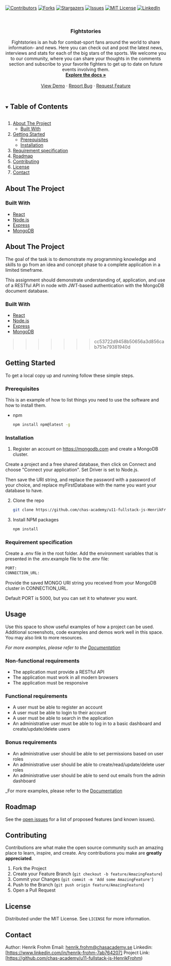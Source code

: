 [![Contributors][contributors-shield]][contributors-url]
[![Forks][forks-shield]][forks-url]
[![Stargazers][stars-shield]][stars-url]
[![Issues][issues-shield]][issues-url]
[![MIT License][license-shield]][license-url]
[![LinkedIn][linkedin-shield]][linkedin-url]

<!-- PROJECT DESCRIPTION-->
<br />
  <h3 align="center">Fightstories</h3>

  <p align="center">
     Fightstories is an hub for combat-sport fans around the world to share information- and news. Here you can check out and post the latest news, interviews and stats for each of the big stars of the sports. We welcome you to our community, where you can share your thoughts in the comments section and subscribe to your favorite fighters to get up to date on future events involving them.
    <br />
    <a href="https://docs.google.com/document/d/1J2uC24e3qyB1vx0d1tDZspw5KQtstBlE/edit?usp=sharing&ouid=116450704019366372650&rtpof=true&sd=true"><strong>Explore the docs »</strong></a>
    <br />
    <br />
    <a href="https://u11-fightstories-app.netlify.app/">View Demo</a>
    ·
    <a href="https://github.com/chas-academy/u11-fullstack-js-HenrikFrohm/issues">Report Bug</a>
    ·
    <a href="https://github.com/chas-academy/u11-fullstack-js-HenrikFrohm/issues">Request Feature</a>
  </p>
</p>

<!-- TABLE OF CONTENTS -->
<details open="open">
  <summary><h2 style="display: inline-block">Table of Contents</h2></summary>
  <ol>
    <li>
      <a href="#about-the-project">About The Project</a>
      <ul>
        <li><a href="#built-with">Built With</a></li>
      </ul>
    </li>
    <li>
      <a href="#getting-started">Getting Started</a>
      <ul>
        <li><a href="#prerequisites">Prerequisites</a></li>
        <li><a href="#installation">Installation</a></li>
      </ul>
    </li>
    <li><a href="#requirement-specification">Requirement specification</a></li>
    <li><a href="#roadmap">Roadmap</a></li>
    <li><a href="#contributing">Contributing</a></li>
    <li><a href="#https://github.com/HenrikFrohm/u11-project/blob/master/LICENSE.md">License</a></li>
    <li><a href="#contact">Contact</a></li>
  </ol>
</details>

<!-- ABOUT THE PROJECT -->

## About The Project

### Built With

- [React]()
- [Node.js]()
- [Express]()
- [MongoDB]()

## About The Project
The goal of the task is to demonstrate my programming knowledge and skills to go from an idea and concept phase to a complete application in a limited timeframe. 

This assignment should demonstrate understanding of, application, and use of a RESTful API in node with JWT-based authentication with the MongoDB document database.

### Built With

* [React]()
* [Node.js]()
* [Express]()
* [MongoDB]()
>>>>>>> cc53722d9458b50656a3d856cab751e79381940d

<!-- GETTING STARTED -->

## Getting Started

To get a local copy up and running follow these simple steps.

### Prerequisites

This is an example of how to list things you need to use the software and how to install them.

- npm
  ```sh
  npm install npm@latest -g
  ```
  
### Installation

1. Register an account on https://mongodb.com and create a MongoDB cluster.

Create a project and a free shared database, then click on Connect and choose "Connect your application".
Set Driver is set to Node.js.

Then save the URI string, and replace the password with a password of your choice, and replace myFirstDatabase with the name you want your database to have.

2. Clone the repo
   ```sh
   git clone https://github.com/chas-academy/u11-fullstack-js-HenrikFrohm
   ```
3. Install NPM packages
   ```sh
   npm install
   ```
   
<!-- REQUIREMENTS -->
### Requirement specification

Create a .env file in the root folder. Add the environment variables that is presented in the .env.example file to the .env file:

```sh
PORT:
CONNECTION_URL:
```

Provide the saved MONGO URI string you received from your MongoDB cluster in CONNECTION_URL.

Default PORT is 5000, but you can set it to whatever you want.

<!-- USAGE EXAMPLES -->

## Usage

Use this space to show useful examples of how a project can be used. Additional screenshots, code examples and demos work well in this space. You may also link to more resources.

_For more examples, please refer to the [Documentation](https://example.com)_

### Non-functional requirements
* The application must provide a RESTful API
* The application must work in all modern browsers
* The application must be responsive

### Functional requirements
* A user must be able to register an account
* A user must be able to login to their account
* A user must be able to search in the application
* An administrative user must be able to log in to a basic dashboard and create/update/delete users

### Bonus requirements
* An administrative user should be able to set permissions based on user roles
* An administrative user should be able to create/read/update/delete user roles
* An administrative user should be able to send out emails from the admin dashboard

_For more examples, please refer to the [Documentation](https://docs.google.com/document/d/1J2uC24e3qyB1vx0d1tDZspw5KQtstBlE/edit?usp=sharing&ouid=116450704019366372650&rtpof=true&sd=true)

<!-- ROADMAP -->

## Roadmap

See the [open issues](https://github.com/github_username/repo_name/issues) for a list of proposed features (and known issues).

<!-- CONTRIBUTING -->

## Contributing

Contributions are what make the open source community such an amazing place to learn, inspire, and create. Any contributions you make are **greatly appreciated**.

1. Fork the Project
2. Create your Feature Branch (`git checkout -b feature/AmazingFeature`)
3. Commit your Changes (`git commit -m 'Add some AmazingFeature'`)
4. Push to the Branch (`git push origin feature/AmazingFeature`)
5. Open a Pull Request

<!-- LICENSE -->

## License

Distributed under the MIT License. See `LICENSE` for more information.

<!-- CONTACT -->

## Contact

Author: Henrik Frohm
Email: henrik.frohm@chasacademy.se
Linkedin: [https://www.linkedin.com/in/henrik-frohm-7ab764207]
Project Link: [https://github.com/chas-academy/u11-fullstack-js-HenrikFrohm)

<!-- ACKNOWLEDGEMENTS
## Acknowledgements

* []()
* []()
* []()
-->

<!-- MARKDOWN LINKS & IMAGES -->
<!-- https://www.markdownguide.org/basic-syntax/#reference-style-links -->

[contributors-shield]: https://img.shields.io/github/contributors/github_username/repo.svg?style=for-the-badge
[contributors-url]: https://github.com/github_username/repo_name/graphs/contributors
[forks-shield]: https://img.shields.io/github/forks/github_username/repo.svg?style=for-the-badge
[forks-url]: https://github.com/github_username/repo_name/network/members
[stars-shield]: https://img.shields.io/github/stars/github_username/repo.svg?style=for-the-badge
[stars-url]: https://github.com/github_username/repo_name/stargazers
[issues-shield]: https://img.shields.io/github/issues/github_username/repo.svg?style=for-the-badge
[issues-url]: https://github.com/github_username/repo_name/issues
[license-shield]: https://img.shields.io/github/license/github_username/repo.svg?style=for-the-badge
[license-url]: https://github.com/github_username/repo_name/blob/master/LICENSE.txt
[linkedin-shield]: https://img.shields.io/badge/-LinkedIn-black.svg?style=for-the-badge&logo=linkedin&colorB=555
[linkedin-url]: https://www.linkedin.com/in/henrik-frohm-7ab764207/
